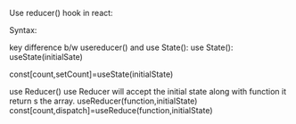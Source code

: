 Use reducer() hook in react:

Syntax:

key difference b/w usereducer() and use State():
use State():
useState(initialSate)

const[count,setCount]=useState(initialState)






use Reducer()
use Reducer will accept the initial state along with function
it return s the array.
useReducer(function,initialState)
const[count,dispatch]=useReduce(function,initialState)